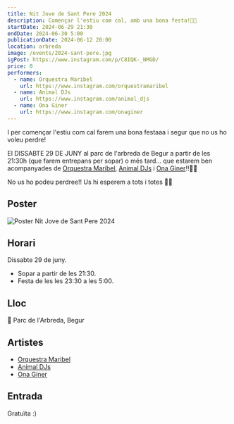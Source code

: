 ```yaml
---
title: Nit Jove de Sant Pere 2024
description: Començar l'estiu com cal, amb una bona festa!🤩🎶
startDate: 2024-06-29 21:30
endDate: 2024-06-30 5:00
publicationDate: 2024-06-12 20:00
location: arbreda
image: /events/2024-sant-pere.jpg
igPost: https://www.instagram.com/p/C8IQK-_NMGD/
price: 0
performers:
  - name: Orquestra Maribel
    url: https://www.instagram.com/orquestramaribel
  - name: Animal DJs
    url: https://www.instagram.com/animal_djs
  - name: Ona Giner
    url: https://www.instagram.com/onaginer
---
```


I per començar l'estiu com cal farem una bona festaaa i segur que no us ho voleu perdre!

El DISSABTE 29 DE JUNY al parc de l'arbreda de Begur a partir de les 21:30h (que farem entrepans per sopar) o més tard… que estarem ben acompanyades de [Orquestra Maribel](https://www.instagram.com/orquestramaribel), [Animal DJs](https://www.instagram.com/animal_djs) i [Ona Giner](https://www.instagram.com/onaginer)!!🤩🎶

No us ho podeu perdree!! Us hi esperem a tots i totes 🫶🏽

## Poster

![Poster Nit Jove de Sant Pere 2024](/events/2024-sant-pere.jpg)

## Horari

Dissabte 29 de juny.

- Sopar a partir de les 21:30.
- Festa de les les 23:30 a les 5:00.

## Lloc

📍 Parc de l'Arbreda, Begur

## Artistes

- [Orquestra Maribel](https://www.instagram.com/orquestramaribel)
- [Animal DJs](https://www.instagram.com/animal_djs)
- [Ona Giner](https://www.instagram.com/onaginer)

## Entrada

Gratuïta :)
